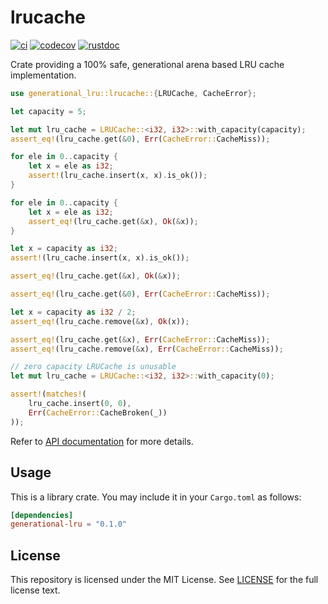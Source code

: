 # lrucache
[![ci](https://github.com/arindas/generational-lru/actions/workflows/ci.yml/badge.svg)](https://github.com/arindas/generational-lru/actions/workflows/ci.yml)
[![codecov](https://codecov.io/gh/arindas/generational-lru/branch/main/graph/badge.svg?token=W2BBX6MPW8)](https://codecov.io/gh/arindas/lrucache)
[![rustdoc](https://github.com/arindas/generational-lru/actions/workflows/rustdoc.yml/badge.svg)](https://github.com/arindas/generational-lru/actions/workflows/rustdoc.yml)

Crate providing a 100% safe, generational arena based LRU cache implementation.

```rust
use generational_lru::lrucache::{LRUCache, CacheError};

let capacity = 5;

let mut lru_cache = LRUCache::<i32, i32>::with_capacity(capacity);
assert_eq!(lru_cache.get(&0), Err(CacheError::CacheMiss));

for ele in 0..capacity {
    let x = ele as i32;
    assert!(lru_cache.insert(x, x).is_ok());
}

for ele in 0..capacity {
    let x = ele as i32;
    assert_eq!(lru_cache.get(&x), Ok(&x));
}

let x = capacity as i32;
assert!(lru_cache.insert(x, x).is_ok());

assert_eq!(lru_cache.get(&x), Ok(&x));

assert_eq!(lru_cache.get(&0), Err(CacheError::CacheMiss));

let x = capacity as i32 / 2;
assert_eq!(lru_cache.remove(&x), Ok(x));

assert_eq!(lru_cache.get(&x), Err(CacheError::CacheMiss));
assert_eq!(lru_cache.remove(&x), Err(CacheError::CacheMiss));

// zero capacity LRUCache is unusable
let mut lru_cache = LRUCache::<i32, i32>::with_capacity(0);

assert!(matches!(
    lru_cache.insert(0, 0),
    Err(CacheError::CacheBroken(_))
));

```

Refer to [API documentation](https://arindas.github.io/generational-lru/generational_lru) for more details.

## Usage
This is a library crate. You may include it in your `Cargo.toml` as follows:
```toml
[dependencies]
generational-lru = "0.1.0"
```

## License
This repository is licensed under the MIT License. See [LICENSE](./LICENSE) for the full license text.
